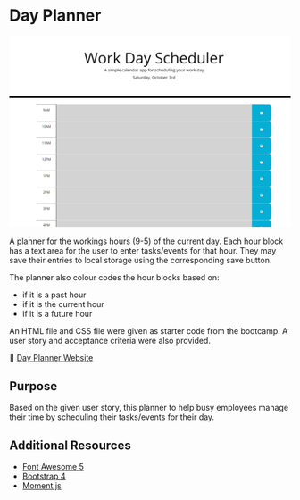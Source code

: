# Day Planner

![Day planner preview](./images/day_planner_preview.png)

A planner for the workings hours (9-5) of the current day. Each hour block has a text area for the user to enter tasks/events for that hour. They may save their entries to local storage using the corresponding save button.

The planner also colour codes the hour blocks based on:

- if it is a past hour
- if it is the current hour
- if it is a future hour

An HTML file and CSS file were given as starter code from the bootcamp. A user story and acceptance criteria were also provided.

:link: [Day Planner Website](https://angelicamapeso.github.io/bootcamp-day-planner/)

## Purpose

Based on the given user story, this planner to help busy employees manage their time by scheduling their tasks/events for their day.

## Additional Resources

- [Font Awesome 5](https://fontawesome.com/)
- [Bootstrap 4](https://getbootstrap.com/)
- [Moment.js](https://momentjs.com/)
